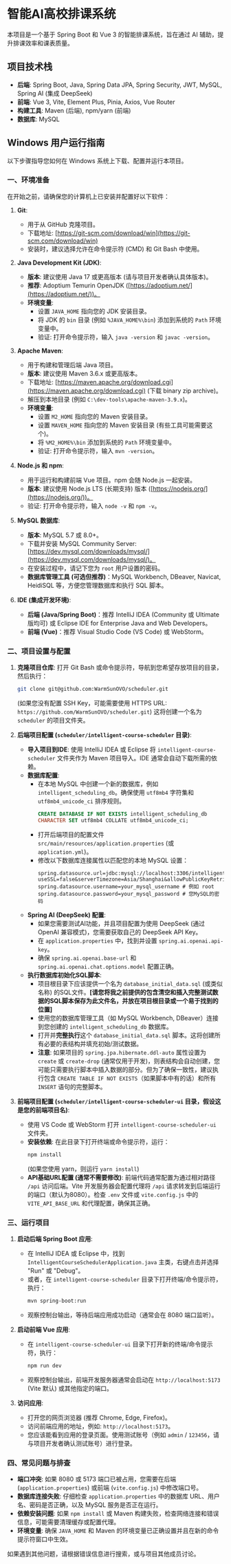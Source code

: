 # 智能AI高校排课系统

本项目是一个基于 Spring Boot 和 Vue 3 的智能排课系统，旨在通过 AI 辅助，提升排课效率和课表质量。

## 项目技术栈

*   **后端**: Spring Boot, Java, Spring Data JPA, Spring Security, JWT, MySQL, Spring AI (集成 DeepSeek)
*   **前端**: Vue 3, Vite, Element Plus, Pinia, Axios, Vue Router
*   **构建工具**: Maven (后端), npm/yarn (前端)
*   **数据库**: MySQL

## Windows 用户运行指南

以下步骤指导您如何在 Windows 系统上下载、配置并运行本项目。

### 一、环境准备

在开始之前，请确保您的计算机上已安装并配置好以下软件：

1.  **Git**:
    *   用于从 GitHub 克隆项目。
    *   下载地址: [https://git-scm.com/download/win](https://git-scm.com/download/win)
    *   安装时，建议选择允许在命令提示符 (CMD) 和 Git Bash 中使用。

2.  **Java Development Kit (JDK)**:
    *   **版本**: 建议使用 Java 17 或更高版本 (请与项目开发者确认具体版本)。
    *   **推荐**: Adoptium Temurin OpenJDK ([https://adoptium.net/](https://adoptium.net/))。
    *   **环境变量**:
        *   设置 `JAVA_HOME` 指向您的 JDK 安装目录。
        *   将 JDK 的 `bin` 目录 (例如 `%JAVA_HOME%\bin`) 添加到系统的 `Path` 环境变量中。
        *   验证: 打开命令提示符，输入 `java -version` 和 `javac -version`。

3.  **Apache Maven**:
    *   用于构建和管理后端 Java 项目。
    *   **版本**: 建议使用 Maven 3.6.x 或更高版本。
    *   下载地址: [https://maven.apache.org/download.cgi](https://maven.apache.org/download.cgi) (下载 binary zip archive)。
    *   解压到本地目录 (例如 `C:\dev-tools\apache-maven-3.9.x`)。
    *   **环境变量**:
        *   设置 `M2_HOME` 指向您的 Maven 安装目录。
        *   设置 `MAVEN_HOME` 指向您的 Maven 安装目录 (有些工具可能需要这个)。
        *   将 `%M2_HOME%\bin` 添加到系统的 `Path` 环境变量中。
        *   验证: 打开命令提示符，输入 `mvn -version`。

4.  **Node.js 和 npm**:
    *   用于运行和构建前端 Vue 项目。npm 会随 Node.js 一起安装。
    *   **版本**: 建议使用 Node.js LTS (长期支持) 版本 ([https://nodejs.org/](https://nodejs.org/))。
    *   验证: 打开命令提示符，输入 `node -v` 和 `npm -v`。

5.  **MySQL 数据库**:
    *   **版本**: MySQL 5.7 或 8.0+。
    *   下载并安装 MySQL Community Server: [https://dev.mysql.com/downloads/mysql/](https://dev.mysql.com/downloads/mysql/)。
    *   在安装过程中，请记下您为 `root` 用户设置的密码。
    *   **数据库管理工具 (可选但推荐)**：MySQL Workbench, DBeaver, Navicat, HeidiSQL 等，方便您管理数据库和执行 SQL 脚本。

6.  **IDE (集成开发环境)**:
    *   **后端 (Java/Spring Boot)**：推荐 IntelliJ IDEA (Community 或 Ultimate版均可) 或 Eclipse IDE for Enterprise Java and Web Developers。
    *   **前端 (Vue)**：推荐 Visual Studio Code (VS Code) 或 WebStorm。

### 二、项目设置与配置

1.  **克隆项目仓库**:
    打开 Git Bash 或命令提示符，导航到您希望存放项目的目录，然后执行：
    ```bash
    git clone git@github.com:WarmSunOVO/scheduler.git 
    ```
    (如果您没有配置 SSH Key，可能需要使用 HTTPS URL: `https://github.com/WarmSunOVO/scheduler.git`)
    这将创建一个名为 `scheduler` 的项目文件夹。

2.  **后端项目配置 (`scheduler/intelligent-course-scheduler` 目录)**:
    *   **导入项目到IDE**: 使用 IntelliJ IDEA 或 Eclipse 将 `intelligent-course-scheduler` 文件夹作为 Maven 项目导入。IDE 通常会自动下载所需的依赖。
    *   **数据库配置**:
        *   在本地 MySQL 中创建一个新的数据库，例如 `intelligent_scheduling_db`。确保使用 `utf8mb4` 字符集和 `utf8mb4_unicode_ci` 排序规则。
            ```sql
            CREATE DATABASE IF NOT EXISTS intelligent_scheduling_db 
            CHARACTER SET utf8mb4 COLLATE utf8mb4_unicode_ci;
            ```
        *   打开后端项目的配置文件 `src/main/resources/application.properties` (或 `application.yml`)。
        *   修改以下数据库连接属性以匹配您的本地 MySQL 设置：
            ```properties
            spring.datasource.url=jdbc:mysql://localhost:3306/intelligent_scheduling_db?useSSL=false&serverTimezone=Asia/Shanghai&allowPublicKeyRetrieval=true
            spring.datasource.username=your_mysql_username # 例如 root
            spring.datasource.password=your_mysql_password # 您MySQL的密码
            ```
    *   **Spring AI (DeepSeek) 配置**:
        *   如果您需要测试AI功能，并且项目配置为使用 DeepSeek (通过 OpenAI 兼容模式)，您需要获取自己的 DeepSeek API Key。
        *   在 `application.properties` 中，找到并设置 `spring.ai.openai.api-key`。
        *   确保 `spring.ai.openai.base-url` 和 `spring.ai.openai.chat.options.model` 配置正确。
    *   **执行数据库初始化SQL脚本**:
        *   项目根目录下应该提供一个名为 `database_initial_data.sql` (或类似名称) 的SQL文件。**[请您将我之前提供的包含清空和插入完整测试数据的SQL脚本保存为此文件名，并放在项目根目录或一个易于找到的位置]**
        *   使用您的数据库管理工具（如 MySQL Workbench, DBeaver）连接到您创建的 `intelligent_scheduling_db` 数据库。
        *   打开并**完整执行**这个 `database_initial_data.sql` 脚本。这将创建所有必要的表结构并填充初始/测试数据。
        *   **注意**: 如果项目的 `spring.jpa.hibernate.ddl-auto` 属性设置为 `create` 或 `create-drop` (通常仅用于开发)，则表结构会自动创建，您可能只需要执行脚本中插入数据的部分。但为了确保一致性，建议执行包含 `CREATE TABLE IF NOT EXISTS`（如果脚本中有的话）和所有 `INSERT` 语句的完整脚本。

3.  **前端项目配置 (`scheduler/intelligent-course-scheduler-ui` 目录，假设这是您的前端项目名)**:
    *   使用 VS Code 或 WebStorm 打开 `intelligent-course-scheduler-ui` 文件夹。
    *   **安装依赖**: 在此目录下打开终端或命令提示符，运行：
        ```bash
        npm install
        ```
        (如果您使用 yarn，则运行 `yarn install`)
    *   **API基础URL配置 (通常不需要修改)**:
        前端代码通常配置为通过相对路径 `/api` 访问后端。Vite 开发服务器会配置代理将 `/api` 请求转发到后端运行的端口（默认为8080）。检查 `.env` 文件或 `vite.config.js` 中的 `VITE_API_BASE_URL` 和代理配置，确保其正确。

### 三、运行项目

1.  **启动后端 Spring Boot 应用**:
    *   在 IntelliJ IDEA 或 Eclipse 中，找到 `IntelligentCourseSchedulerApplication.java` 主类，右键点击并选择 "Run" 或 "Debug"。
    *   或者，在 `intelligent-course-scheduler` 目录下打开终端/命令提示符，执行：
        ```bash
        mvn spring-boot:run
        ```
    *   观察控制台输出，等待后端应用成功启动（通常会在 8080 端口监听）。

2.  **启动前端 Vue 应用**:
    *   在 `intelligent-course-scheduler-ui` 目录下打开新的终端/命令提示符，执行：
        ```bash
        npm run dev
        ```
    *   观察控制台输出，前端开发服务器通常会启动在 `http://localhost:5173` (Vite 默认) 或其他指定的端口。

3.  **访问应用**:
    *   打开您的网页浏览器 (推荐 Chrome, Edge, Firefox)。
    *   访问前端应用的地址，例如: `http://localhost:5173`。
    *   您应该能看到应用的登录页面。使用测试账号（例如 `admin` / `123456`，请与项目开发者确认测试账号）进行登录。

### 四、常见问题与排查

*   **端口冲突**: 如果 8080 或 5173 端口已被占用，您需要在后端 (`application.properties`) 或前端 (`vite.config.js`) 中修改端口号。
*   **数据库连接失败**: 仔细检查 `application.properties` 中的数据库 URL、用户名、密码是否正确，以及 MySQL 服务是否正在运行。
*   **依赖安装问题**: 如果 `npm install` 或 Maven 构建失败，检查网络连接和错误信息，可能需要清理缓存或配置代理。
*   **环境变量**: 确保 `JAVA_HOME` 和 Maven 的环境变量已正确设置并且在新的命令提示符窗口中生效。

如果遇到其他问题，请根据错误信息进行搜索，或与项目其他成员讨论。